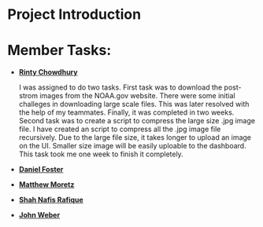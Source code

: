 # Project Introduction

<!--Replace this with an introduction of project (2-3 paragraphs)-->

# Member Tasks:

-   [**Rinty Chowdhury**](https://github.com/rintychy)  

    I was assigned to do two tasks. First task was to download the post-strom images from the NOAA.gov website. There were some initial         challeges in downloading large scale files. This was later resolved with the help of my teammates. Finally, it was completed in two         weeks. Second task was to create a script to compress the large size .jpg image file. I have created an script to compress all the         .jpg image file recursively. Due to the large file size, it takes longer to upload an image on the UI. Smaller size image will be           easily uploable to the dashboard. This task took me one week to finish it completely.
    
-   [**Daniel Foster**](https://github.com/dlfosterbot)  

    <!--Replace this with your task-->

-   [**Matthew Moretz**](https://github.com/Matmorcat)  

    <!--Replace this with your task-->
    
-   [**Shah Nafis Rafique**](https://github.com/ShahNafisRafique)  

    <!--Replace this with your task-->
    
-   [**John Weber**](https://github.com/JWeb56)  

    <!--Replace this with your task-->
    
